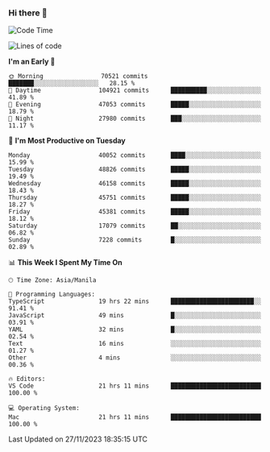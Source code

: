 ### Hi there 👋

<!--START_SECTION:waka-->
![Code Time](http://img.shields.io/badge/Code%20Time-4%2C581%20hrs%2049%20mins-blue)

![Lines of code](https://img.shields.io/badge/From%20Hello%20World%20I%27ve%20Written-106.9%20million%20lines%20of%20code-blue)

**I'm an Early 🐤** 

```text
🌞 Morning                70521 commits       ███████░░░░░░░░░░░░░░░░░░   28.15 % 
🌆 Daytime                104921 commits      ██████████░░░░░░░░░░░░░░░   41.89 % 
🌃 Evening                47053 commits       █████░░░░░░░░░░░░░░░░░░░░   18.79 % 
🌙 Night                  27980 commits       ███░░░░░░░░░░░░░░░░░░░░░░   11.17 % 
```
📅 **I'm Most Productive on Tuesday** 

```text
Monday                   40052 commits       ████░░░░░░░░░░░░░░░░░░░░░   15.99 % 
Tuesday                  48826 commits       █████░░░░░░░░░░░░░░░░░░░░   19.49 % 
Wednesday                46158 commits       █████░░░░░░░░░░░░░░░░░░░░   18.43 % 
Thursday                 45751 commits       █████░░░░░░░░░░░░░░░░░░░░   18.27 % 
Friday                   45381 commits       █████░░░░░░░░░░░░░░░░░░░░   18.12 % 
Saturday                 17079 commits       ██░░░░░░░░░░░░░░░░░░░░░░░   06.82 % 
Sunday                   7228 commits        █░░░░░░░░░░░░░░░░░░░░░░░░   02.89 % 
```


📊 **This Week I Spent My Time On** 

```text
🕑︎ Time Zone: Asia/Manila

💬 Programming Languages: 
TypeScript               19 hrs 22 mins      ███████████████████████░░   91.41 % 
JavaScript               49 mins             █░░░░░░░░░░░░░░░░░░░░░░░░   03.91 % 
YAML                     32 mins             █░░░░░░░░░░░░░░░░░░░░░░░░   02.54 % 
Text                     16 mins             ░░░░░░░░░░░░░░░░░░░░░░░░░   01.27 % 
Other                    4 mins              ░░░░░░░░░░░░░░░░░░░░░░░░░   00.36 % 

🔥 Editors: 
VS Code                  21 hrs 11 mins      █████████████████████████   100.00 % 

💻 Operating System: 
Mac                      21 hrs 11 mins      █████████████████████████   100.00 % 
```


 Last Updated on 27/11/2023 18:35:15 UTC
<!--END_SECTION:waka-->


<!--
**rad182/rad182** is a ✨ _special_ ✨ repository because its `README.md` (this file) appears on your GitHub profile.

Here are some ideas to get you started:

- 🔭 I’m currently working on ...
- 🌱 I’m currently learning ...
- 👯 I’m looking to collaborate on ...
- 🤔 I’m looking for help with ...
- 💬 Ask me about ...
- 📫 How to reach me: ...
- 😄 Pronouns: ...
- ⚡ Fun fact: ...
-->
